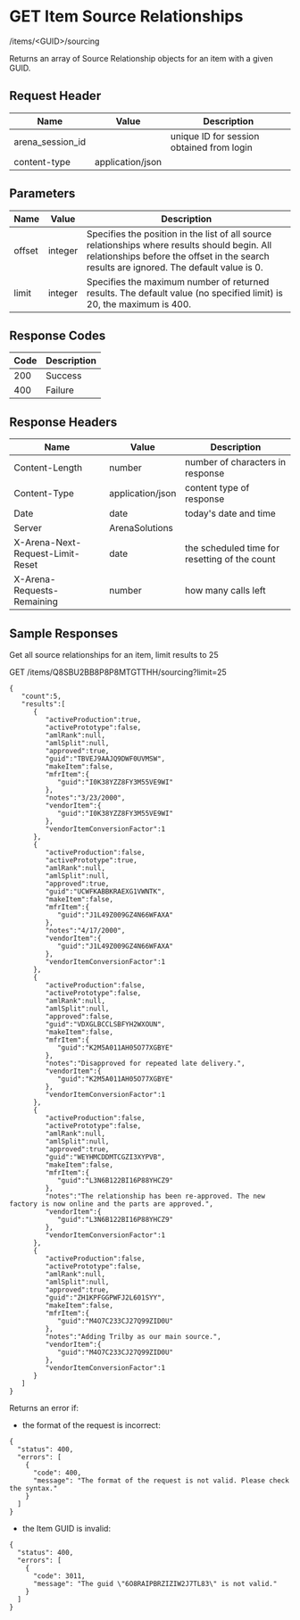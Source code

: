 # GET Item Source Relationships
/items/&lt;GUID&gt;/sourcing

Returns an array of Source Relationship objects for an item with a given GUID.

## Request Header

| Name<br> | Value<br> | Description<br> |
|  --- |  --- |  --- | 
| arena_session_id<br> |   | unique ID for session obtained from login<br> |
| content-type<br> | application/json<br> |   |

## Parameters

| Name<br> | Value<br> | Description<br> |
|  --- |  --- |  --- | 
| offset<br> | integer<br> | Specifies the position in the list of all source relationships where results should begin. All relationships before the offset in the search results are ignored. The default value is 0.<br> |
| limit<br> | integer<br> | Specifies the maximum number of returned results. The default value \(no specified limit\) is 20, the maximum is 400.<br> |

## Response Codes

| Code<br> | Description<br> |
|  --- |  --- | 
| 200<br> | Success<br> |
| 400<br> | Failure<br> |

## Response Headers

| Name<br> | Value<br> | Description<br> |
|  --- |  --- |  --- | 
| Content-Length<br> | number<br> | number of characters in response<br> |
| Content-Type<br> | application/json<br> | content type of response<br> |
| Date<br> | date<br> | today's date and time<br> |
| Server<br> | ArenaSolutions<br> |   |
| X-Arena-Next-Request-Limit-Reset<br> | date<br> | the scheduled time for resetting of the count<br> |
| X-Arena-Requests-Remaining<br> | number<br> | how many calls left<br> |

## Sample Responses
Get all source relationships for an item, limit results to 25

GET /items/Q8SBU2BB8P8P8MTGTTHH/sourcing?limit=25

```
{  
   "count":5,
   "results":[  
      {  
         "activeProduction":true,
         "activePrototype":false,
         "amlRank":null,
         "amlSplit":null,
         "approved":true,
         "guid":"TBVEJ9AAJQ9DWF0UVMSW",
         "makeItem":false,
         "mfrItem":{  
            "guid":"I0K38YZZ8FY3M55VE9WI"
         },
         "notes":"3/23/2000",
         "vendorItem":{  
            "guid":"I0K38YZZ8FY3M55VE9WI"
         },
         "vendorItemConversionFactor":1
      },
      {  
         "activeProduction":false,
         "activePrototype":true,
         "amlRank":null,
         "amlSplit":null,
         "approved":true,
         "guid":"UCWFKABBKRAEXG1VWNTK",
         "makeItem":false,
         "mfrItem":{  
            "guid":"J1L49Z009GZ4N66WFAXA"
         },
         "notes":"4/17/2000",
         "vendorItem":{  
            "guid":"J1L49Z009GZ4N66WFAXA"
         },
         "vendorItemConversionFactor":1
      },
      {  
         "activeProduction":false,
         "activePrototype":false,
         "amlRank":null,
         "amlSplit":null,
         "approved":false,
         "guid":"VDXGLBCCLSBFYH2WXOUN",
         "makeItem":false,
         "mfrItem":{  
            "guid":"K2M5A011AH05O77XGBYE"
         },
         "notes":"Disapproved for repeated late delivery.",
         "vendorItem":{  
            "guid":"K2M5A011AH05O77XGBYE"
         },
         "vendorItemConversionFactor":1
      },
      {  
         "activeProduction":false,
         "activePrototype":false,
         "amlRank":null,
         "amlSplit":null,
         "approved":true,
         "guid":"WEYHMCDDMTCGZI3XYPVB",
         "makeItem":false,
         "mfrItem":{  
            "guid":"L3N6B122BI16P88YHCZ9"
         },
         "notes":"The relationship has been re-approved. The new factory is now online and the parts are approved.",
         "vendorItem":{  
            "guid":"L3N6B122BI16P88YHCZ9"
         },
         "vendorItemConversionFactor":1
      },
      {  
         "activeProduction":false,
         "activePrototype":false,
         "amlRank":null,
         "amlSplit":null,
         "approved":true,
         "guid":"ZH1KPFGGPWFJ2L601SYY",
         "makeItem":false,
         "mfrItem":{  
            "guid":"M4O7C233CJ27Q99ZID0U"
         },
         "notes":"Adding Trilby as our main source.",
         "vendorItem":{  
            "guid":"M4O7C233CJ27Q99ZID0U"
         },
         "vendorItemConversionFactor":1
      }
   ]
}
```
Returns an error if:
          
          
        

* the format of the request is incorrect:

```
{
  "status": 400,
  "errors": [
    {
      "code": 400,
      "message": "The format of the request is not valid. Please check the syntax."
    }
  ]
}
```
* the Item GUID is invalid:

```
{
  "status": 400,
  "errors": [
    {
      "code": 3011,
      "message": "The guid \"6O8RAIPBRZIZIW2J7TL83\" is not valid."
    }
  ]
}
```
